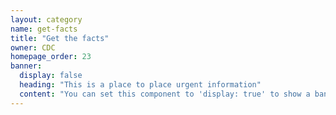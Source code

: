 ```yaml
---
layout: category
name: get-facts
title: "Get the facts"
owner: CDC
homepage_order: 23
banner:
  display: false
  heading: "This is a place to place urgent information"
  content: "You can set this component to 'display: true' to show a banner at the top of the page."
---
```

